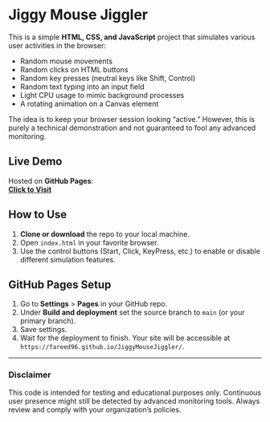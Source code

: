 # Jiggy Mouse Jiggler

This is a simple **HTML, CSS, and JavaScript** project that simulates various user activities in the browser:

- Random mouse movements  
- Random clicks on HTML buttons  
- Random key presses (neutral keys like Shift, Control)  
- Random text typing into an input field  
- Light CPU usage to mimic background processes  
- A rotating animation on a Canvas element

The idea is to keep your browser session looking “active.” However, this is purely a technical demonstration and not guaranteed to fool any advanced monitoring.

## Live Demo

Hosted on **GitHub Pages**:  
**[Click to Visit](https://fareed96.github.io/JiggyMouseJiggler/)**

## How to Use

1. **Clone or download** the repo to your local machine.
2. Open `index.html` in your favorite browser.
3. Use the control buttons (Start, Click, KeyPress, etc.) to enable or disable different simulation features.

## GitHub Pages Setup

1. Go to **Settings** > **Pages** in your GitHub repo.  
2. Under **Build and deployment** set the source branch to `main` (or your primary branch).
3. Save settings.  
4. Wait for the deployment to finish. Your site will be accessible at `https://fareed96.github.io/JiggyMouseJiggler/`.

---

### Disclaimer
This code is intended for testing and educational purposes only. Continuous user presence might still be detected by advanced monitoring tools. Always review and comply with your organization’s policies.
